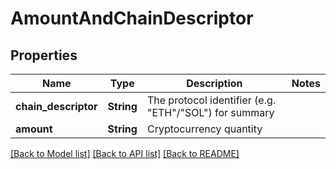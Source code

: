 # AmountAndChainDescriptor

## Properties

Name | Type | Description | Notes
------------ | ------------- | ------------- | -------------
**chain_descriptor** | **String** | The protocol identifier (e.g. \"ETH\"/\"SOL\") for summary | 
**amount** | **String** | Cryptocurrency quantity | 

[[Back to Model list]](../README.md#documentation-for-models) [[Back to API list]](../README.md#documentation-for-api-endpoints) [[Back to README]](../README.md)


